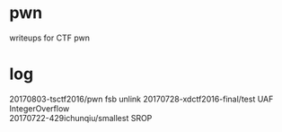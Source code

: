 # pwn
writeups for CTF pwn

# log
20170803-tsctf2016/pwn fsb unlink
20170728-xdctf2016-final/test UAF IntegerOverflow  
20170722-429ichunqiu/smallest SROP
